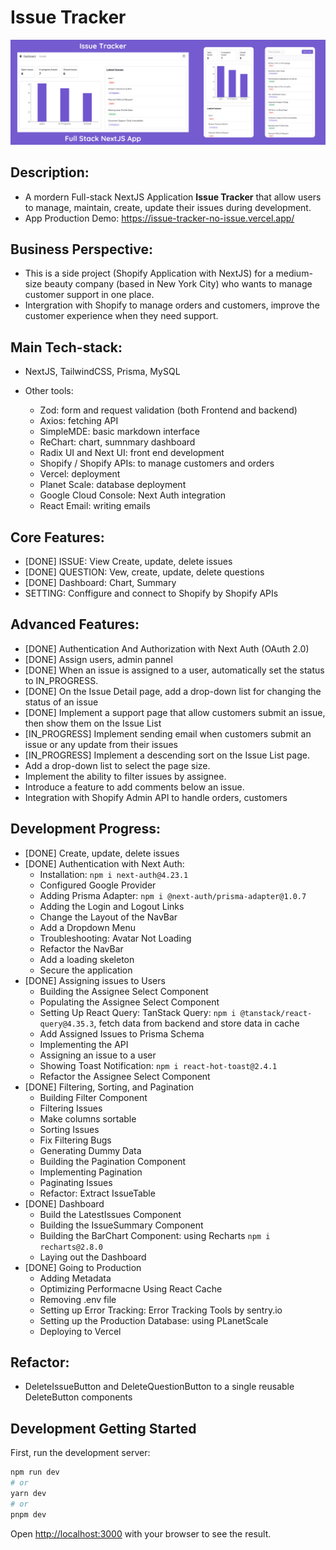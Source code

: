 # Issue Tracker

![Issue Tracker](public/issue-tracker-demo.png)

## Description:

- A mordern Full-stack NextJS Application **Issue Tracker** that allow users to manage, maintain, create, update their issues during development.
- App Production Demo: https://issue-tracker-no-issue.vercel.app/

## Business Perspective:

- This is a side project (Shopify Application with NextJS) for a medium-size beauty company (based in New York City) who wants to manage customer support in one place.
- Intergration with Shopify to manage orders and customers, improve the customer experience when they need support.

## Main Tech-stack:

- NextJS, TailwindCSS, Prisma, MySQL

- Other tools:
  - Zod: form and request validation (both Frontend and backend)
  - Axios: fetching API
  - SimpleMDE: basic markdown interface
  - ReChart: chart, sumnmary dashboard
  - Radix UI and Next UI: front end development
  - Shopify / Shopify APIs: to manage customers and orders
  - Vercel: deployment
  - Planet Scale: database deployment
  - Google Cloud Console: Next Auth integration
  - React Email: writing emails

## Core Features:

- [DONE] ISSUE: View Create, update, delete issues
- [DONE] QUESTION: Vew, create, update, delete questions
- [DONE] Dashboard: Chart, Summary
- SETTING: Conffigure and connect to Shopify by Shopify APIs

## Advanced Features:

- [DONE] Authentication And Authorization with Next Auth (OAuth 2.0)
- [DONE] Assign users, admin pannel
- [DONE] When an issue is assigned to a user, automatically set the status to IN_PROGRESS.
- [DONE] On the Issue Detail page, add a drop-down list for changing the status of an issue
- [DONE] Implement a support page that allow customers submit an issue, then show them on the Issue List
- [IN_PROGRESS] Implement sending email when customers submit an issue or any update from their issues
- [IN_PROGRESS] Implement a descending sort on the Issue List page.
- Add a drop-down list to select the page size.
- Implement the ability to filter issues by assignee.
- Introduce a feature to add comments below an issue.
- Integration with Shopify Admin API to handle orders, customers

## Development Progress:

- [DONE] Create, update, delete issues
- [DONE] Authentication with Next Auth:
  - Installation: `npm i next-auth@4.23.1`
  - Configured Google Provider
  - Adding Prisma Adapter: `npm i @next-auth/prisma-adapter@1.0.7`
  - Adding the Login and Logout Links
  - Change the Layout of the NavBar
  - Add a Dropdown Menu
  - Troubleshooting: Avatar Not Loading
  - Refactor the NavBar
  - Add a loading skeleton
  - Secure the application
- [DONE] Assigning issues to Users
  - Building the Assignee Select Component
  - Populating the Assignee Select Component
  - Setting Up React Query: TanStack Query: `npm i @tanstack/react-query@4.35.3`, fetch data from backend and store data in cache
  - Add Assigned Issues to Prisma Schema
  - Implementing the API
  - Assigning an issue to a user
  - Showing Toast Notification: `npm i react-hot-toast@2.4.1`
  - Refactor the Assignee Select Component
- [DONE] Filtering, Sorting, and Pagination
  - Building Filter Component
  - Filtering Issues
  - Make columns sortable
  - Sorting Issues
  - Fix Filtering Bugs
  - Generating Dummy Data
  - Building the Pagination Component
  - Implementing Pagination
  - Paginating Issues
  - Refactor: Extract IssueTable
- [DONE] Dashboard
  - Build the LatestIssues Component
  - Building the IssueSummary Component
  - Building the BarChart Component: using Recharts `npm i recharts@2.8.0`
  - Laying out the Dashboard
- [DONE] Going to Production
  - Adding Metadata
  - Optimizing Performacne Using React Cache
  - Removing .env file
  - Setting up Error Tracking: Error Tracking Tools by sentry.io
  - Setting up the Production Database: using PLanetScale
  - Deploying to Vercel

## Refactor:

- DeleteIssueButton and DeleteQuestionButton to a single reusable DeleteButton components

## Development Getting Started

First, run the development server:

```bash
npm run dev
# or
yarn dev
# or
pnpm dev
```

Open [http://localhost:3000](http://localhost:3000) with your browser to see the result.
